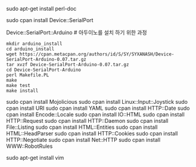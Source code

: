 sudo apt-get install perl-doc

sudo cpan install Device::SerialPort

Device::SerialPort::Arduino # 아두이노를 설치 하기 위한 과정 
```
mkdir arduino_install
cd arduino_install
wget https://cpan.metacpan.org/authors/id/S/SY/SYXANASH/Device-SerialPort-Arduino-0.07.tar.gz
tar xvzf Device-SerialPort-Arduino-0.07.tar.gz
cd Device-SerialPort-Arduino
perl Makefile.PL
make
make test
make install
```

sudo cpan install Mojolicious
sudo cpan install Linux::Input::Joystick
sudo cpan install URI
sudo cpan install YAML
sudo cpan install HTTP::Date
sudo cpan install Encode::Locale
sudo cpan install IO::HTML
sudo cpan install HTTP::Request
sudo cpan install HTTP::Daemon
sudo cpan install File::Listing
sudo cpan install HTML::Entities
sudo cpan install HTML::HeadParser
sudo cpan install HTTP::Cookies
sudo cpan install HTTP::Negotiate
sudo cpan install Net::HTTP
sudo cpan install WWW::RobotRules

sudo apt-get install vim
